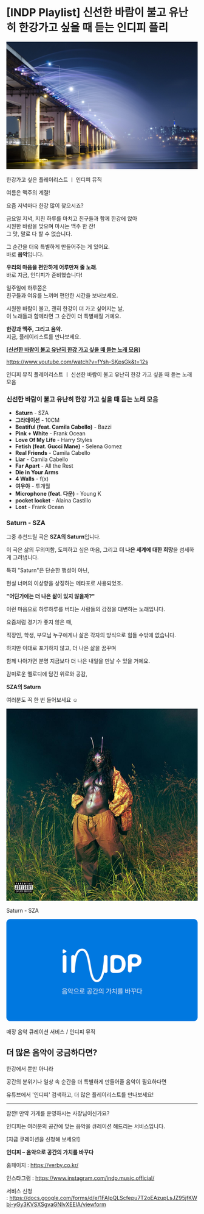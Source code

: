 [INDP Playlist] 신선한 바람이 불고 유난히 한강가고 싶을 때 듣는 인디피 플리
=
![](./images/8aa9f350d425e6bcf4ba4391f2a526a4.jpg)

한강가고 싶은 플레이리스트 ㅣ 인디피 뮤직

  

여름은 맥주의 계절!

요즘 저녁마다 한강 많이 찾으시죠?

금요일 저녁, 지친 하루를 마치고 친구들과 함께 한강에 앉아  
시원한 바람을 맞으며 마시는 맥주 한 잔!  
그 맛, 말로 다 할 수 없습니다.

그 순간을 더욱 특별하게 만들어주는 게 있어요.  
바로 **음악**입니다.

**우리의 마음을 편안하게 어루만져 줄 노래**.  
바로 지금, 인디피가 준비했습니다!

일주일에 하루쯤은  
친구들과 여유를 느끼며 편안한 시간을 보내보세요.

시원한 바람이 불고, 괜히 한강이 더 가고 싶어지는 날,  
이 노래들과 함께라면 그 순간이 더 특별해질 거예요.

**한강과 맥주, 그리고 음악.**  
지금, 플레이리스트를 만나보세요.

[**[신선한 바람이 불고 유난히 한강 가고 싶을 때 듣는 노래 모음]**](https://www.youtube.com/watch?v=fYsh-SKpsGk)

<https://www.youtube.com/watch?v=fYsh-SKpsGk&t=12s>

인디피 뮤직 플레이리스트 ㅣ 신선한 바람이 불고 유난히 한강 가고 싶을 때 듣는 노래 모음

### **신선한 바람이 불고 유난히 한강 가고 싶을 때 듣는 노래 모음**

* **Saturn** - SZA
* **그라데이션** - 10CM
* **Beatiful (feat. Camila Cabello)** - Bazzi
* **Pink + White** - Frank Ocean
* **Love Of My Life** - Harry Styles
* **Fetish (feat. Gucci Mane)** - Selena Gomez
* **Real Friends** - Camila Cabello
* **Liar** - Camila Cabello
* **Far Apart** - All the Rest
* **Die in Your Arms**
* **4 Walls** - f(x)
* **여우야** - 투개월
* **Microphone (feat. 다운)** - Young K
* **pocket locket** - Alaina Castillo
* **Lost** - Frank Ocean

  

### **Saturn - SZA**

그중 추천드릴 곡은 **SZA의 Saturn**입니다.

이 곡은 삶의 무의미함, 도피하고 싶은 마음, 그리고 **더 나은 세계에 대한 희망**을 섬세하게 그려냅니다.

특히 "Saturn"은 단순한 행성이 아닌,

현실 너머의 이상향을 상징하는 메타포로 사용되었죠.

**"어딘가에는 더 나은 삶이 있지 않을까?"**

이런 마음으로 하루하루를 버티는 사람들의 감정을 대변하는 노래입니다.

요즘처럼 경기가 좋지 않은 때,

직장인, 학생, 부모님 누구에게나 삶은 각자의 방식으로 힘들 수밖에 없습니다.

하지만 이대로 포기하지 않고, 더 나은 삶을 꿈꾸며

함께 나아가면 분명 지금보다 더 나은 내일을 만날 수 있을 거에요.

감미로운 멜로디에 담긴 위로와 공감,

**SZA의 Saturn**

여러분도 꼭 한 번 들어보세요 ☺️

![](./images/20ce8e61f94769194bbf7402b429eeda.jpg)

Saturn - SZA

![](./images/cc537c60ad128cd844fc4ac79188c07d.png)

매장 음악 큐레이션 서비스 / 인디피 뮤직

**더 많은 음악이 궁금하다면?**
-------------------

한강에서 뿐만 아니라

공간의 분위기나 일상 속 순간을 더 특별하게 만들어줄 음악이 필요하다면

유튜브에서 '인디피' 검색하고, 더 많은 플레이리스트를 만나보세요!

---

잠깐! 만약 가게를 운영하시는 사장님이신가요?

인디피는 여러분의 공간에 맞는 음악을 큐레이션 해드리는 서비스입니다.

[지금 큐레이션을 신청해 보세요!]

**인디피 – 음악으로 공간의 가치를 바꾸다**

홈페이지 : <https://verby.co.kr/>

인스타그램 : <https://www.instagram.com/indp.music.official/>

서비스 신청 : <https://docs.google.com/forms/d/e/1FAIpQLScfepu7T2oEAzupLsJZ95jfKWbj-yGy3KVSXSgvaGNIvXEElA/viewform>